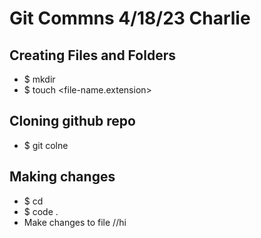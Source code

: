 # Git Commns 4/18/23 Charlie

## Creating Files and Folders
- $ mkdir <repo-name>
- $ touch <file-name.extension>

## Cloning github repo
- $ git colne <github-repo-https-url>

## Making changes
- $ cd <repo-name>
- $ code .
- Make changes to file
//hi

